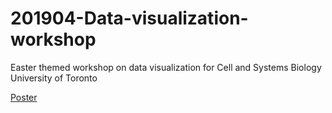 # 201904-Data-visualization-workshop

Easter themed workshop on data visualization for Cell and Systems Biology University of Toronto

[Poster](https://github.com/alexvannynatten/201904-Data-visualization-workshop/blob/8f265511800879b93f214d3567cbf9e2c6a7ca6d/Poster%20(for%20posting).png)
